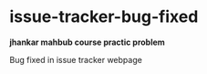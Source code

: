 # issue-tracker-bug-fixed
<b>jhankar mahbub course practic problem</b>
<br>
<p>Bug fixed in issue tracker webpage</p>
